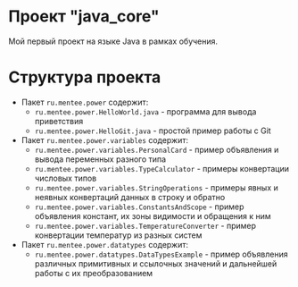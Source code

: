 # Проект "java_core"

Мой первый проект на языке Java в рамках обучения.

#
# Структура проекта

- Пакет `ru.mentee.power` содержит:
    - `ru.mentee.power.HelloWorld.java` - программа для вывода приветствия
    - `ru.mentee.power.HelloGit.java` - простой пример работы с Git
- Пакет `ru.mentee.power.variables` содержит:
    - `ru.mentee.power.variables.PersonalCard` - пример объявления и вывода переменных разного типа
    - `ru.mentee.power.variables.TypeCalculator` - примеры конвертации числовых типов
    - `ru.mentee.power.variables.StringOperations` - примеры явных и неявных конвертаций данных в строку и обратно
    - `ru.mentee.power.variables.ConstantsAndScope` - пример объявления констант, их зоны видимости и обращения к ним
    - `ru.mentee.power.variables.TemperatureConverter` - пример конвертации температур из разных систем
- Пакет `ru.mentee.power.datatypes` содержит: 
    - `ru.mentee.power.datatypes.DataTypesExample` - пример объявления различных примитивных и ссылочных значений и дальнейшей работы с их преобразованием
